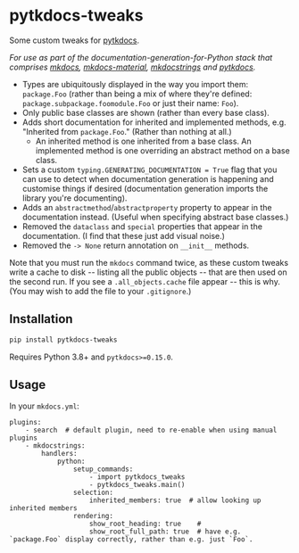 # pytkdocs-tweaks

Some custom tweaks for [pytkdocs](https://github.com/mkdocstrings/pytkdocs).

_For use as part of the documentation-generation-for-Python stack that comprises [mkdocs](https://www.mkdocs.org/), [mkdocs-material](https://github.com/squidfunk/mkdocs-material), [mkdocstrings](https://github.com/mkdocstrings/mkdocstrings/) and [pytkdocs](https://github.com/mkdocstrings/pytkdocs)._

- Types are ubiquitously displayed in the way you import them: `package.Foo` (rather than being a mix of where they're defined: `package.subpackage.foomodule.Foo` or just their name: `Foo`).
- Only public base classes are shown (rather than every base class).
- Adds short documentation for inherited and implemented methods, e.g. "Inherited from `package.Foo`." (Rather than nothing at all.)
    - An inherited method is one inherited from a base class. An implemented method is one overriding an abstract method on a base class.
- Sets a custom `typing.GENERATING_DOCUMENTATION = True` flag that you can use to detect when documentation generation is happening and customise things if desired (documentation generation imports the library you're documenting).
- Adds an `abstractmethod`/`abstractproperty` property to appear in the documentation instead. (Useful when specifying abstract base classes.)
- Removed the `dataclass` and `special` properties that appear in the documentation. (I find that these just add visual noise.)
- Removed the `-> None` return annotation on `__init__` methods.

Note that you must run the `mkdocs` command twice, as these custom tweaks write a cache to disk -- listing all the public objects -- that are then used on the second run. If you see a `.all_objects.cache` file appear -- this is why. (You may wish to add the file to your `.gitignore`.)

## Installation

```bash
pip install pytkdocs-tweaks
```

Requires Python 3.8+ and `pytkdocs>=0.15.0`.

## Usage

In your `mkdocs.yml`:

```
plugins:
    - search  # default plugin, need to re-enable when using manual plugins
    - mkdocstrings:
        handlers:
            python:
                setup_commands:
                    - import pytkdocs_tweaks
                    - pytkdocs_tweaks.main()
                selection:
                    inherited_members: true  # allow looking up inherited members
                rendering:
                    show_root_heading: true    #
                    show_root_full_path: true  # have e.g. `package.Foo` display correctly, rather than e.g. just `Foo`.
```
